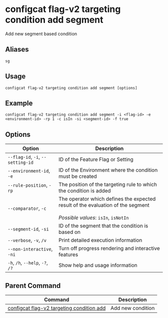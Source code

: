 # configcat flag-v2 targeting condition add segment
Add new segment based condition
## Aliases
`sg`
## Usage
```
configcat flag-v2 targeting condition add segment [options]
```
## Example
```
configcat flag-v2 targeting condition add segment -i <flag-id> -e <environment-id> -rp 1 -c isIn -si <segment-id> -f true
```
## Options
| Option | Description |
| ------ | ----------- |
| `--flag-id`, `-i`, `--setting-id` | ID of the Feature Flag or Setting |
| `--environment-id`, `-e` | ID of the Environment where the condition must be created |
| `--rule-position`, `-rp` | The position of the targeting rule to which the condition is added |
| `--comparator`, `-c` | The operator which defines the expected result of the evaluation of the segment<br/><br/>*Possible values*: `isIn`, `isNotIn` |
| `--segment-id`, `-si` | ID of the segment that the condition is based on |
| `--verbose`, `-v`, `/v` | Print detailed execution information |
| `--non-interactive`, `-ni` | Turn off progress rendering and interactive features |
| `-h`, `/h`, `--help`, `-?`, `/?` | Show help and usage information |
## Parent Command
| Command | Description |
| ------ | ----------- |
| [configcat flag-v2 targeting condition add](configcat-flag-v2-targeting-condition-add.md) | Add new condition |
